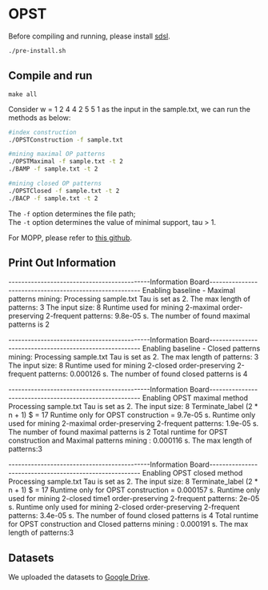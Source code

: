 # OPST
Before compiling and running, please install [sdsl](https://github.com/simongog/sdsl-lite/tree/master).
```bash
./pre-install.sh
```


## Compile and run

```
make all
```

Consider w = 1 2 4 4 2 5 5 1 as the input  in the sample.txt, we can run the methods as below:
```bash 
#index construction
./OPSTConstruction -f sample.txt

#mining maximal OP patterns
./OPSTMaximal -f sample.txt -t 2
./BAMP -f sample.txt -t 2

#mining closed OP patterns
./OPSTClosed -f sample.txt -t 2
./BACP -f sample.txt -t 2
```

The `-f` option determines the file path;   
The `-t` option determines the value of minimal support, tau > 1. 

For MOPP, please refer to [this github](https://github.com/wuc567/Pattern-Mining/tree/master/OPP-Miner).

## Print Out Information

--------------------------------------------Information Board--------------------------------------------------------
Enabling baseline - Maximal patterns mining: 
Processing sample.txt
Tau is set as 2.
The max length of patterns: 3
The input size: 8
Runtime used for mining 2-maximal order-preserving 2-frequent patterns: 9.8e-05 s.
The number of found maximal patterns is 2

--------------------------------------------Information Board--------------------------------------------------------
Enabling  baseline - Closed patterns mining: 
Processing sample.txt
Tau is set as 2.
The max length of patterns: 3
The input size: 8
Runtime used for mining 2-closed order-preserving 2-frequent patterns: 0.000126 s.
The number of found closed patterns is 4

--------------------------------------------Information Board--------------------------------------------------------
Enabling OPST maximal method
Processing sample.txt
Tau is set as 2.
The input size: 8
Terminate_label (2 * n + 1) $ = 17
Runtime only for OPST construction  = 9.7e-05 s.
Runtime only used for mining 2-maximal order-preserving 2-frequent patterns: 1.9e-05 s.
The number of found maximal patterns is 2
Total runtime for OPST construction and Maximal patterns mining : 0.000116 s.
The max length of patterns:3

--------------------------------------------Information Board--------------------------------------------------------
Enabling OPST closed method
Processing sample.txt
Tau is set as 2.
The input size: 8
Terminate_label (2 * n + 1) $ = 17
Runtime only for OPST construction  = 0.000157 s.
Runtime only used for mining  2-closed time1 order-preserving 2-frequent patterns: 2e-05 s.
Runtime only used for mining 2-closed order-preserving 2-frequent patterns: 3.4e-05 s.
The number of found closed patterns is 4
Total runtime for OPST construction and Closed patterns mining : 0.000191 s.
The max length of patterns:3


## Datasets
We uploaded the datasets to [Google Drive]().
